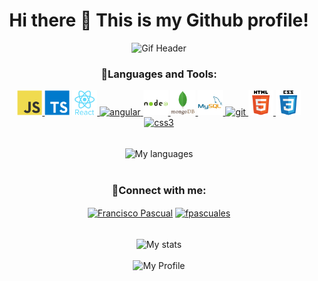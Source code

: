 <h1 align="center">Hi there 👋 This is my Github profile!</h1>
<div align="center">
  <img src="https://i.redd.it/bpxxqqvps4h91.gif" alt="Gif Header" style="height:400px;">
</div>

<h3 align="center">🚀Languages and Tools:</h3>

<p align="center">
  <a href="https://developer.mozilla.org/en-US/docs/Web/JavaScript" target="_blank"> <img src="https://raw.githubusercontent.com/devicons/devicon/master/icons/javascript/javascript-original.svg" alt="javascript" width="40" height="40"/> </a> 
  <a href="https://www.typescriptlang.org/" target="_blank"> <img src="https://raw.githubusercontent.com/devicons/devicon/master/icons/typescript/typescript-original.svg" alt="typescript" width="40" height="40"/></a> 
  <a href="https://reactjs.org/" target="_blank"> <img src="https://raw.githubusercontent.com/devicons/devicon/master/icons/react/react-original-wordmark.svg" alt="react" width="40" height="40"/> </a> 
  <a href="https://angular.io" target="_blank"> <img src="https://angular.io/assets/images/logos/angular/angular.svg" alt="angular" width="40" height="40"/> </a>
  <a href="https://nodejs.org" target="_blank"> <img src="https://raw.githubusercontent.com/devicons/devicon/master/icons/nodejs/nodejs-original-wordmark.svg" alt="nodejs" width="40" height="40"/> </a>  
  <a href="https://www.mongodb.com/" target="_blank"> <img src="https://raw.githubusercontent.com/devicons/devicon/master/icons/mongodb/mongodb-original-wordmark.svg" alt="mongodb" width="40" height="40"/> </a> 
  <a href="https://www.mysql.com/" target="_blank" rel="noreferrer"> <img src="https://raw.githubusercontent.com/devicons/devicon/master/icons/mysql/mysql-original-wordmark.svg" alt="mysql" width="40" height="40"/> </a>   
  <a href="https://git-scm.com/" target="_blank"> <img src="https://www.vectorlogo.zone/logos/git-scm/git-scm-icon.svg" alt="git" width="40" height="40"/> </a> 
  <a href="https://www.w3.org/html/" target="_blank"> <img src="https://raw.githubusercontent.com/devicons/devicon/master/icons/html5/html5-original-wordmark.svg" alt="html5" width="40" height="40"/> </a> 
  <a href="https://www.w3schools.com/css/" target="_blank"> <img src="https://raw.githubusercontent.com/devicons/devicon/master/icons/css3/css3-original-wordmark.svg" alt="css3" width="40" height="40"/> </a>
  <a href="https://sass-lang.com/" target="_blank"> <img src="https://upload.wikimedia.org/wikipedia/commons/thumb/9/96/Sass_Logo_Color.svg/1200px-Sass_Logo_Color.svg.png" alt="css3" width="40" height="40"/> </a> 
</p>

</br>

<div align="center">
  <img align="center" src="https://github-readme-stats.vercel.app/api/top-langs?username=fpascuales&show_icons=true&locale=en&layout=compact" alt="My languages" />
</div>

</br>

<h3 align="center">📱Connect with me:</h3>
<p align="center">
  <a href="https://www.linkedin.com/in/fpascuales/" target="blank"><img align="center" src="https://raw.githubusercontent.com/rahuldkjain/github-profile-readme-generator/master/src/images/icons/Social/linked-in-alt.svg" alt="Francisco Pascual" height="30" width="40" /></a>
  <a href="https://www.instagram.com/fpascuales/" target="blank"><img align="center" src="https://raw.githubusercontent.com/rahuldkjain/github-profile-readme-generator/master/src/images/icons/Social/instagram.svg" alt="fpascuales" height="30" width="40" /></a>
</p>

</br>

<div align="center">
  <img align="center" src="https://github-readme-stats.vercel.app/api?username=fpascuales&show_icons=true&hide_border=true" alt="My stats" />
</div>

</br>

<div align="center">
  <img src="https://komarev.com/ghpvc/?username=fpascuales&label=Profile%20views&color=0e75b6&style=flat" alt="My Profile" />
</div>
